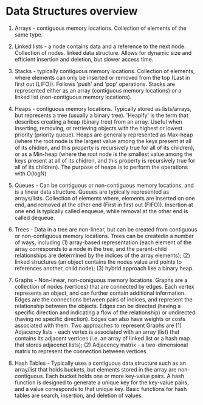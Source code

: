 # Data Structures overview

1) Arrays - contiguous memory locations. Collection of elements of the same type. 

2) Linked lists - a node contains data and a reference to the next node. Collection of nodes. linked data structure. Allows for dynamic size and efficient insertion and deletion, but slower access time. 

3) Stacks - typically contiguous memory locations. Collection of elements, where elements can only be inserted or removed from the top (Last in first out (LIFO)). Follows 'push' and 'pop' operations. Stacks are represented either as an array (contiguous memory locations) or a linked list (non-contiguous memory locations). 

4) Heaps - contiguous memory locations. Typically stored as lists/arrays, but represents a tree (usually a binary tree). 'Heapify' is the term that describes creating a heap (binary tree) from an array. Useful when inserting, removing, or retrieving objects with the highest or lowest priority (priority queue). Heaps are generally represented as Max-heap (where the root node is the largest value among the keys present at all of its chidren, and this property is recursively true for all of its children), or as a Min-heap (where the root node is the smallest value among the keys present at all of its chidren, and this property is recursively true for all of its children). The purpose of heaps is to perform the operations with O(logN)

5) Queues - Can be contiguous or non-contiguous memory locations, and is a linear data structure. Queues are typically represented as arrays/lists. Collection of elements where, elements are inserted on one end, and removed at the other end (First in first out (FIFO)). Insertion at one end is typically called enqueue, while removal at the other end is called dequeue.

6) Trees - Data in a tree are non-linear, but can be created from contiguous or non-contiguous memory locations. Trees can be createdin a number of ways, including 
    (1) array-based representation (each element of the array corresponds to a node in the tree, and the parent-child relationships are determined by the indices of the array elements); 
    (2) linked structures (an object contains the nodes value and points to references another, child node); 
    (3) hybrid approach like a binary heap. 


7) Graphs - Non-linear, non-coniguous memory locations. Graphs are a collection of nodes (vertices) that are connected by edges. Each vertex represents an object, and can further contain additional information. Edges are the connections between pairs of indices, and represent the relationship between the objects. Edges can be directed (having a specific direction and indicating a flow of the relationship) or undirected (having no specific direction). Edges can also have weights or costs associated with them. Two approaches to represent Graphs are 
    (1) Adjacency lists - each vertex is associated with an array (list) that contains its adjacent vertices (i.e. an array of linked list or a hash map that stores adjacenct lists); 
    (2) Adjacency matrix - a two-dimensional matrix to represent the connection between vertices
    
8) Hash Tables - Typically uses a contiguous data structure such as an array/list that holds buckets, but elements stored in the array are non-contiguous. Each bucket holds one or more key-value pairs. A hash function is designed to generate a unique key for the key-value pairs, and a value corresponds to that unique key. Basic functions for hash tables are search, insertion, and deletion of values.
